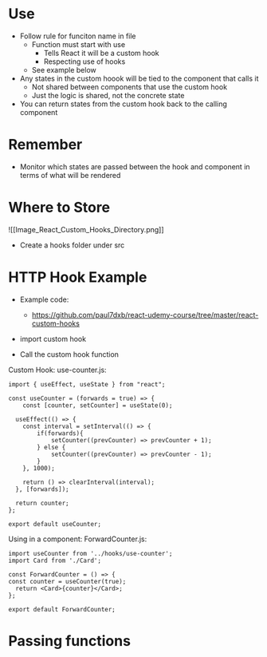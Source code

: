 
# Use

- Follow rule for funciton name in file
	- Function must start with use
		- Tells React it will be a custom hook
		- Respecting use of hooks
	- See example below
- Any states in the custom hoook will be tied to the component that calls it
	- Not shared between components that use the custom hook
	- Just the logic is shared, not the concrete state
- You can return states from the custom hook back to the calling component

# Remember

- Monitor which states are passed between the hook and component in terms of what will be rendered

# Where to Store

![[Image_React_Custom_Hooks_Directory.png]]

- Create a hooks folder under src

# HTTP Hook Example

- Example code:
	- https://github.com/paul7dxb/react-udemy-course/tree/master/react-custom-hooks

- import custom hook
- Call the custom hook function

Custom Hook:
use-counter.js:
```JS
import { useEffect, useState } from "react";

const useCounter = (forwards = true) => {
    const [counter, setCounter] = useState(0);

  useEffect(() => {
    const interval = setInterval(() => {
        if(forwards){
            setCounter((prevCounter) => prevCounter + 1);
        } else {
            setCounter((prevCounter) => prevCounter - 1);
        }  
    }, 1000);

    return () => clearInterval(interval);
  }, [forwards]);

  return counter;
};

export default useCounter;
```

Using in a component:
ForwardCounter.js:
```JSX
import useCounter from '../hooks/use-counter';
import Card from './Card';

const ForwardCounter = () => {
const counter = useCounter(true);
  return <Card>{counter}</Card>;
};

export default ForwardCounter;
```

# Passing functions


# 